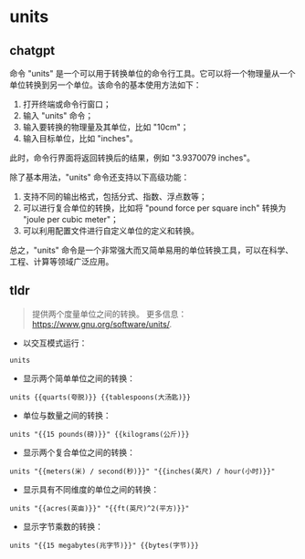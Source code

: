 # units 
## chatgpt 
命令 "units" 是一个可以用于转换单位的命令行工具。它可以将一个物理量从一个单位转换到另一个单位。该命令的基本使用方法如下：

1. 打开终端或命令行窗口；
2. 输入 "units" 命令；
3. 输入要转换的物理量及其单位，比如 "10cm"；
4. 输入目标单位，比如 "inches"。

此时，命令行界面将返回转换后的结果，例如 "3.9370079 inches"。

除了基本用法，"units" 命令还支持以下高级功能：

1. 支持不同的输出格式，包括分式、指数、浮点数等；
2. 可以进行复合单位的转换，比如将 "pound force per square inch" 转换为 "joule per cubic meter"；
3. 可以利用配置文件进行自定义单位的定义和转换。

总之，"units" 命令是一个非常强大而又简单易用的单位转换工具，可以在科学、工程、计算等领域广泛应用。 

## tldr 
 
> 提供两个度量单位之间的转换。
> 更多信息：<https://www.gnu.org/software/units/>.

- 以交互模式运行：

`units`

- 显示两个简单单位之间的转换：

`units {{quarts(夸脱)}} {{tablespoons(大汤匙)}}`

- 单位与数量之间的转换：

`units "{{15 pounds(磅)}}" {{kilograms(公斤)}}`

- 显示两个复合单位之间的转换：

`units "{{meters(米) / second(秒)}}" "{{inches(英尺) / hour(小时)}}"`

- 显示具有不同维度的单位之间的转换：

`units "{{acres(英亩)}}" "{{ft(英尺)^2(平方)}}"`

- 显示字节乘数的转换：

`units "{{15 megabytes(兆字节)}}" {{bytes(字节)}}`
